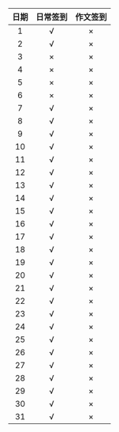 | 日期 | 日常签到 | 作文签到 |
| :--: | :------: | :------: |
|  1   |    √     |    ×     |
|  2   |    √     |    ×     |
|  3   |    ×     |    ×     |
|  4   |    ×     |    ×     |
|  5   |    ×     |    ×     |
|  6   |    ×     |    ×     |
|  7   |    √     |    ×     |
|  8   |    √     |    ×     |
|  9   |    √     |    ×     |
|  10  |    √     |    ×     |
|  11  |    √     |    ×     |
|  12  |    √     |    ×     |
|  13  |    √     |    ×     |
|  14  |    √     |    ×     |
|  15  |    √     |    ×     |
|  16  |    √     |    ×     |
|  17  |    √     |    ×     |
|  18  |    √     |    ×     |
|  19  |    √     |    ×     |
|  20  |    √     |    ×     |
|  21  |    √     |    ×     |
|  22  |    √     |    ×     |
|  23  |    √     |    ×     |
|  24  |    √     |    ×     |
|  25  |    √     |    ×     |
|  26  |    √     |    ×     |
|  27  |    √     |    ×     |
|  28  |    √     |    ×     |
|  29  |    √     |    ×     |
|  30  |    √     |    ×     |
|  31  |    √     |    ×     |